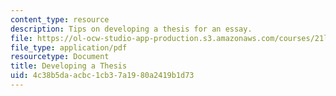 ```yaml
---
content_type: resource
description: Tips on developing a thesis for an essay.
file: https://ol-ocw-studio-app-production.s3.amazonaws.com/courses/21l-704-studies-in-poetry-does-poetry-matter-fall-2002/4c38b5daacbc1cb37a1980a2419b1d73_21L_704thesis.pdf
file_type: application/pdf
resourcetype: Document
title: Developing a Thesis
uid: 4c38b5da-acbc-1cb3-7a19-80a2419b1d73
---
```

